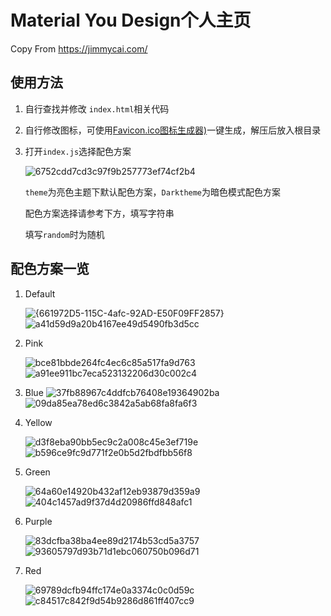 # Material You Design个人主页
Copy From https://jimmycai.com/

## 使用方法

1. 自行查找并修改 `index.html`相关代码

2. 自行修改图标，可使用[Favicon.ico图标生成器)](https://www.logosc.cn/logo/favicon)一键生成，解压后放入根目录

3. 打开`index.js`选择配色方案

   ![6752cdd7cd3c97f9b257773ef74cf2b4](img\6752cdd7cd3c97f9b257773ef74cf2b4.png)

   `theme`为亮色主题下默认配色方案，`Darktheme`为暗色模式配色方案

   配色方案选择请参考下方，填写字符串

   填写`random`时为随机

## 配色方案一览

1. Default

   ![{661972D5-115C-4afc-92AD-E50F09FF2857}](img\{661972D5-115C-4afc-92AD-E50F09FF2857}.png)
   ![a41d59d9a20b4167ee49d5490fb3d5cc](img\a41d59d9a20b4167ee49d5490fb3d5cc.png)

2. Pink

   ![bce81bbde264fc4ec6c85a517fa9d763](img\bce81bbde264fc4ec6c85a517fa9d763.png)
   ![a91ee911bc7eca523132206d30c002c4](img\a91ee911bc7eca523132206d30c002c4.png)

3. Blue
   ![37fb88967c4ddfcb76408e19364902ba](img\37fb88967c4ddfcb76408e19364902ba.png)
   ![09da85ea78ed6c3842a5ab68fa8fa6f3](img\09da85ea78ed6c3842a5ab68fa8fa6f3.png)

4. Yellow

   ![d3f8eba90bb5ec9c2a008c45e3ef719e](img\d3f8eba90bb5ec9c2a008c45e3ef719e.png)
   ![b596ce9fc9d771f2e0b5d2fbdfbb56f8](img\b596ce9fc9d771f2e0b5d2fbdfbb56f8.png)

5. Green

   ![64a60e14920b432af12eb93879d359a9](img\64a60e14920b432af12eb93879d359a9.png)
   ![404c1457ad9f37d4d20986ffd848afc1](img\404c1457ad9f37d4d20986ffd848afc1.png)

6. Purple

   ![83dcfba38ba4ee89d2174b53cd5a3757](img\83dcfba38ba4ee89d2174b53cd5a3757.png)
   ![93605797d93b71d1ebc060750b096d71](img\93605797d93b71d1ebc060750b096d71.png)

7. Red

   ![69789dcfb94ffc174e0a3374c0c0d59c](img\69789dcfb94ffc174e0a3374c0c0d59c.png)
   ![c84517c842f9d54b9286d861ff407cc9](img\c84517c842f9d54b9286d861ff407cc9.png)
